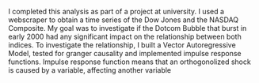 I completed this analysis as part of a project at university. I used a webscraper to obtain a time series of the Dow Jones and the NASDAQ Composite. My goal was to investigate if the Dotcom Bubble that burst in early 2000 had any significant impact on the relationship between both indices. To investigate the relationship, I built a Vector Autoregressive Model, tested for granger causality and implemented impulse response functions. Impulse response function means that an orthogonolized shock is caused by a variable, affecting another variable
